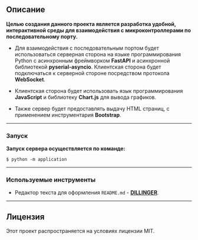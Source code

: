 ## Описание

**Целью создания данного проекта является разработка удобной, интерактивной среды для взаимодействия с микроконтроллерами по последовательному порту.**

* Для взаимодействия с последовательным портом будет использоваться серверная сторона на языке программирования Python с асинхронным фреймворком **FastAPI** и асинхронной библиотекой **pyserial-asyncio**. Клиентская сторона будет подключаться к серверной стороне посредством протокола **WebSocket**.

* Клиентская сторона будет использовать язык программирования **JavaScript** и библиотеку **Chart.js** для вывода графиков.

* Также сервер будет предоставлять выдачу HTML страниц, с применением инструментария **Bootstrap**.

---

### Запуск

**Запуск сервера осуществляется по команде:**
```console
$ python -m application
```
---

### Используемые инструменты

* Редактор текста для оформления `README.md` - [**DILLINGER**](https://dillinger.io).

---

## Лицензия

Этот проект распространяется на условиях лицензии MIT.

